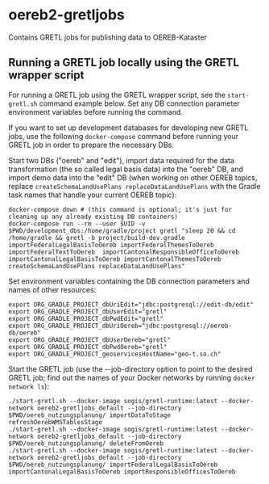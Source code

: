 # oereb2-gretljobs
Contains GRETL jobs for publishing data to OEREB-Kataster

## Running a GRETL job locally using the GRETL wrapper script

For running a GRETL job using the GRETL wrapper script, see the `start-gretl.sh` command example below. Set any DB connection parameter environment variables before running the command.

If you want to set up development databases for developing new GRETL jobs, use the following `docker-compose` command before running your GRETL job in order to prepare the necessary DBs.

Start two DBs ("oereb" and "edit"),
import data required for the data transformation
(the so called legal basis data) into the "oereb" DB,
and import demo data into the "edit" DB
(when working on other OEREB topics, replace
`createSchemaLandUsePlans replaceDataLandUsePlans`
with the Gradle task names that handle your current OEREB topic):
```
docker-compose down # (this command is optional; it's just for cleaning up any already existing DB containers)
docker-compose run --rm --user $UID -v $PWD/development_dbs:/home/gradle/project gretl "sleep 20 && cd /home/gradle && gretl -b project/build-dev.gradle importFederalLegalBasisToOereb importFederalThemesToOereb importFederalTextToOereb  importCantonalResponsibleOfficeToOereb importCantonalLegalBasisToOereb importCantonalThemesToOereb createSchemaLandUsePlans replaceDataLandUsePlans"
```

Set environment variables containing the DB connection parameters
and names of other resources:
```
export ORG_GRADLE_PROJECT_dbUriEdit="jdbc:postgresql://edit-db/edit"
export ORG_GRADLE_PROJECT_dbUserEdit="gretl"
export ORG_GRADLE_PROJECT_dbPwdEdit="gretl"
export ORG_GRADLE_PROJECT_dbUriOereb="jdbc:postgresql://oereb-db/oereb"
export ORG_GRADLE_PROJECT_dbUserOereb="gretl"
export ORG_GRADLE_PROJECT_dbPwdOereb="gretl"
export ORG_GRADLE_PROJECT_geoservicesHostName="geo-t.so.ch"
```

Start the GRETL job
(use the --job-directory option to point to the desired GRETL job;
find out the names of your Docker networks by running `docker network ls`):
```
./start-gretl.sh --docker-image sogis/gretl-runtime:latest --docker-network oereb2-gretljobs_default --job-directory $PWD/oereb_nutzungsplanung/ importDataToStage refreshOerebWMSTablesStage
./start-gretl.sh --docker-image sogis/gretl-runtime:latest --docker-network oereb2-gretljobs_default --job-directory $PWD/oereb_nutzungsplanung/ deleteFromOereb
./start-gretl.sh --docker-image sogis/gretl-runtime:latest --docker-network oereb2-gretljobs_default --job-directory $PWD/oereb_nutzungsplanung/ importFederalLegalBasisToOereb importCantonalLegalBasisToOereb importResponsibleOfficesToOereb
```
